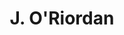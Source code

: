 ---
title: J. O'Riordan
category: team
published: true
position: Collaborator
image: jennifer-oriordan.jpg
project: current
---